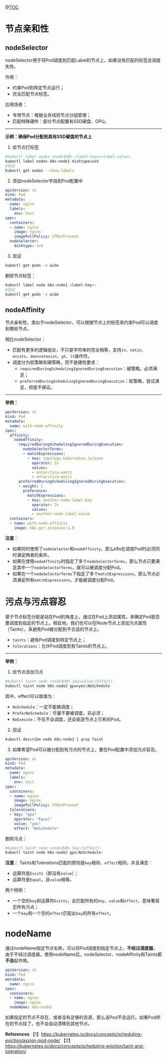 ﻿@[TOC](Pod调度策略：亲和性、污点与污点容忍)

# 节点亲和性
## nodeSelector
nodeSelector用于将Pod调度到匹配Label的节点上，如果没有匹配的标签会调度失败。

作用：
- 约束Pod到特定节点运行；
- 完全匹配节点标签。

应用场景：
- 专用节点：根据业务线将节点分组管理；
- 匹配特殊硬件：部分节点配置有SSD硬盘、GPU。
---
**示例：确保Pod分配到具有SSD硬盘的节点上**
1. 给节点打标签
```bash
#kubectl label nodes <node名称> <label-key>=<label-value>
kubectl label nodes k8s-node1 disktype=ssd
#验证
kubectl get nodes --show-labels
```

2. 添加nodeSelector字段到Pod配置中
```yaml
apiVersion: v1
kind: Pod
metadata:
  name: nginx
  labels:
    env: test
spec:
  containers:
  - name: nginx
    image: nginx
    imagePullPolicy: IfNotPresent
  nodeSelector:
    disktype: ssd
```

3. 验证
```bash
kubectl get pods -o wide
```

删除节点标签：
```bash
kubectl label node k8s-node1 <label-key>-
#验证
kubectl get pods -o wide
```


## nodeAffinity
节点亲和性，类似于nodeSelector，可以根据节点上的标签来约束Pod可以调度到哪些节点。

相比nodeSelector：
- 匹配有更多的逻辑组合，不只是字符串的完全相等，支持`in`、`notin`、`exists`、`doesnotexist`、`gt`、`lt`操作符。
- 调度分为软策略和硬策略，而不是硬性要求：
  - `requiredDuringSchedulingIgnoredDuringExecution`：硬策略，必须满足；
  - `preferredDuringSchedulingIgnoredDuringExecution`：软策略，尝试满足，但是不保证。

---
**举例：**
```yaml
apiVersion: v1
kind: Pod
metadata:
  name: with-node-affinity
spec:
  affinity:
    nodeAffinity:
      requiredDuringSchedulingIgnoredDuringExecution:
        nodeSelectorTerms:
        - matchExpressions:
          - key: topology.kubernetes.io/zone
            operator: In
            values:
            - antarctica-east1
            - antarctica-west1
      preferredDuringSchedulingIgnoredDuringExecution:
      - weight: 1
        preference:
          matchExpressions:
          - key: another-node-label-key
            operator: In
            values:
            - another-node-label-value
  containers:
  - name: with-node-affinity
    image: k8s.gcr.io/pause:2.0
```

**注意**：
- 如果同时使用了`nodeSelector`和`nodeAffinity`，那么k8s在调度Pod时必须同时满足两者的条件。
- 如果在使用`nodeAffinity`时指定了多个`nodeSelectorTerms`，那么节点只要满足其中一个`nodeSelectorTerms`，就可以被调度分配Pod。
- 如果在一个`nodeSelectorTerms`下指定了多个`matchExpressions`，那么节点必须满足所有`matchExpressions`，才能被调度分配Pod。


# 污点与污点容忍
基于节点标签分配是站在Pod的角度上，通过在Pod上添加属性，来确定Pod是否要调度到指定的节点上。相反地，我们也可以在Node节点上添加污点属性（Taints），来避免Pod被分配到不合适的节点上。

- `taints`：避免Pod调度到特定节点上；
- `tolerations`：允许Pod调度到有Taints的节点上。

---
**举例：**
1. 给节点添加污点
```bash
#kubectl taint node <node名称> key=value:[effect]
kubectl taint node k8s-node2 gpu=yes:NoSchedule
```

其中，effect可以取值为：
- `NoSchedule`：一定不能被调度；
- `PreferNoSchedule`：尽量不要被调度，非必须；
- `NoExecute`：不仅不会调度，还会驱逐节点上已有的Pod。

2. 验证
```bash
kubectl describe node k8s-node2 | grep Taint
```

3. 如果希望Pod可以被分配到有污点的节点上，要在Pod配置中添加污点容忍。
```yaml
apiVersion: v1
kind: Pod
metadata:
  name: nginx
  labels:
    env: test
spec:
  containers:
  - name: nginx
    image: nginx
    imagePullPolicy: IfNotPresent
  tolerations:
  - key: "gpu"
    operator: "Equal"
	value: "yes"
    effect: "NoSchedule"
```

删除污点：
```bash
#kubectl taint node <node名称> key:[effect]-
kubectl taint node k8s-node2 gpu:NoSchedule-
```

**注意**：
Taints和Tolerations匹配的原则是`key`相同、`effect`相同，并且满足：
- 运算符是`Exists`（即没有`value`）；
- 运算符是`Equal`，且`value`相等。

两个特例：
- 一个空的`key`和运算符`Exists`，会匹配所有的`key`、`value`和`effect`，意味著容忍所有污点；
- 一个`key`和一个空的`effect`匹配此`key`的所有`effect`。


# nodeName
通过nodeName指定节点名称，可以将Pod调度到指定节点上，**不经过调度器**。由于不经过调度器，使用nodeName后，nodeSelector、nodeAffinity和Taints都**不会**起作用。

```yaml
apiVersion: v1
kind: Pod
metadata:
  name: nginx
spec:
  containers:
  - name: nginx
    image: nginx
  nodeName: k8s-node2
```

如果指定的节点不存在、或者没有足够的资源，那么该Pod不会运行。如果Pod所在的节点挂了，也不会自动漂移到其他节点。


**References**
【1】https://kubernetes.io/docs/concepts/scheduling-eviction/assign-pod-node/
【2】https://kubernetes.io/docs/concepts/scheduling-eviction/taint-and-toleration/

